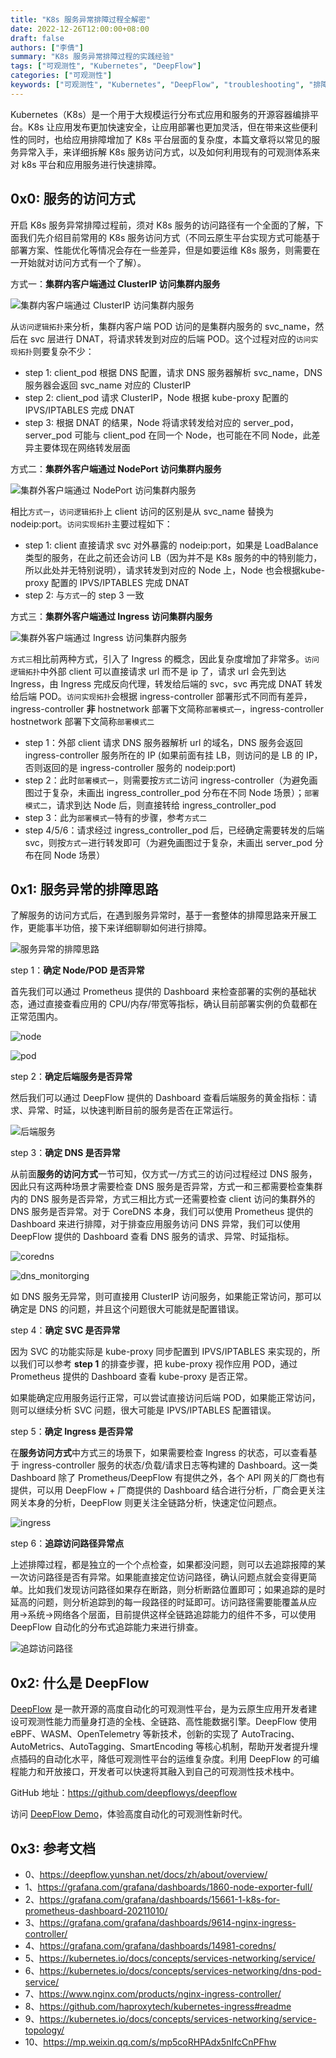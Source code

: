 ```yaml
---
title: "K8s 服务异常排障过程全解密"
date: 2022-12-26T12:00:00+08:00
draft: false
authors: ["李倩"]
summary: "K8s 服务异常排障过程的实践经验"
tags: ["可观测性", "Kubernetes", "DeepFlow"]
categories: ["可观测性"]
keywords: ["可观测性", "Kubernetes", "DeepFlow", "troubleshooting", "排障"]
---
```


Kubernetes（K8s）是一个用于大规模运行分布式应用和服务的开源容器编排平台。K8s 让应用发布更加快速安全，让应用部署也更加灵活，但在带来这些便利性的同时，也给应用排障增加了 K8s 平台层面的复杂度，本篇文章将以常见的服务异常入手，来详细拆解 K8s 服务访问方式，以及如何利用现有的可观测体系来对 k8s 平台和应用服务进行快速排障。

## 0x0: 服务的访问方式

开启 K8s 服务异常排障过程前，须对 K8s 服务的访问路径有一个全面的了解，下面我们先介绍目前常用的 K8s 服务访问方式（不同云原生平台实现方式可能基于部署方案、性能优化等情况会存在一些差异，但是如要运维 K8s 服务，则需要在一开始就对访问方式有一个了解）。

方式一：**集群内客户端通过 ClusterIP 访问集群内服务**

![集群内客户端通过 ClusterIP 访问集群内服务](1.jpg)

从`访问逻辑拓扑`来分析，集群内客户端 POD 访问的是集群内服务的 svc_name，然后在 svc 层进行 DNAT，将请求转发到对应的后端 POD。这个过程对应的`访问实现拓扑`则要复杂不少：
- step 1: client_pod 根据 DNS 配置，请求 DNS 服务器解析 svc_name，DNS 服务器会返回 svc_name 对应的 ClusterIP
- step 2: client_pod 请求 ClusterIP，Node 根据 kube-proxy 配置的 IPVS/IPTABLES 完成 DNAT
- step 3: 根据 DNAT 的结果，Node 将请求转发给对应的 server_pod，server_pod 可能与 client_pod 在同一个 Node，也可能在不同 Node，此差异主要体现在网络转发层面 

方式二：**集群外客户端通过 NodePort 访问集群内服务**

![集群外客户端通过 NodePort 访问集群内服务](2.jpg)

相比`方式一`，`访问逻辑拓扑`上 client 访问的区别是从 svc_name 替换为 nodeip:port。`访问实现拓扑`主要过程如下：
- step 1: client 直接请求 svc 对外暴露的 nodeip:port，如果是 LoadBalance 类型的服务，在此之前还会访问 LB（因为并不是 K8s 服务的中的特别能力，所以此处并无特别说明），请求转发到对应的 Node 上，Node 也会根据kube-proxy 配置的 IPVS/IPTABLES 完成 DNAT
- step 2: 与`方式一`的 step 3 一致

方式三：**集群外客户端通过 Ingress 访问集群内服务**

![集群外客户端通过 Ingress 访问集群内服务](3.jpg)

`方式三`相比前两种方式，引入了 Ingress 的概念，因此复杂度增加了非常多。`访问逻辑拓扑`中外部 client 可以直接请求 url 而不是 ip 了，请求 url 会先到达 Ingress，由 Ingress 完成反向代理，转发给后端的 svc，svc 再完成 DNAT 转发给后端 POD。`访问实现拓扑`会根据 ingress-controller 部署形式不同而有差异，ingress-controller **非** hostnetwork 部署下文简称`部署模式一`，ingress-controller hostnetwork 部署下文简称`部署模式二`
- step 1：外部 client 请求 DNS 服务器解析 url 的域名，DNS 服务会返回 ingress-controller 服务所在的 IP (如果前面有挂 LB，则访问的是 LB 的 IP，否则返回的是 ingress-controller 服务的 nodeip:port)
- step 2：此时`部署模式一`，则需要按`方式二`访问 ingress-controller（为避免画图过于复杂，未画出 ingress_controller_pod 分布在不同 Node 场景）；`部署模式二`，请求到达 Node 后，则直接转给 ingress_controller_pod
- step 3：此为`部署模式一`特有的步骤，参考`方式二`
- step 4/5/6：请求经过 ingress_controller_pod 后，已经确定需要转发的后端 svc，则按`方式一`进行转发即可（为避免画图过于复杂，未画出 server_pod 分布在同 Node 场景）

## 0x1: 服务异常的排障思路

了解服务的访问方式后，在遇到服务异常时，基于一套整体的排障思路来开展工作，更能事半功倍，接下来详细聊聊如何进行排障。

![服务异常的排障思路](4.png)

step 1：**确定 Node/POD 是否异常**

首先我们可以通过 Prometheus 提供的 Dashboard 来检查部署的实例的基础状态，通过直接查看应用的 CPU/内存/带宽等指标，确认目前部署实例的负载都在正常范围内。

![node](5.png)

![pod](6.png)

step 2：**确定后端服务是否异常**

然后我们可以通过 DeepFlow 提供的 Dashboard 查看后端服务的黄金指标：请求、异常、时延，以快速判断目前的服务是否在正常运行。

![后端服务](7.png)

step 3：**确定 DNS 是否异常**

从前面**服务的访问方式**一节可知，仅方式一/方式三的访问过程经过 DNS 服务，因此只有这两种场景才需要检查 DNS 服务是否异常，方式一和三都需要检查集群内的 DNS 服务是否异常，方式三相比方式一还需要检查 client 访问的集群外的 DNS 服务是否异常。对于 CoreDNS 本身，我们可以使用 Prometheus 提供的 Dashboard 来进行排障，对于排查应用服务访问 DNS 异常，我们可以使用 DeepFlow 提供的 Dashboard 查看 DNS 服务的请求、异常、时延指标。

![coredns](8.png)

![dns_monitorging](9.png)

如 DNS 服务无异常，则可直接用 ClusterIP 访问服务，如果能正常访问，那可以确定是 DNS 的问题，并且这个问题很大可能就是配置错误。

step 4：**确定 SVC 是否异常**

因为 SVC 的功能实际是 kube-proxy 同步配置到 IPVS/IPTABLES 来实现的，所以我们可以参考 **step 1** 的排查步骤，把 kube-proxy 视作应用 POD，通过 Prometheus 提供的 Dashboard 查看 kube-proxy 是否正常。

如果能确定应用服务运行正常，可以尝试直接访问后端 POD，如果能正常访问，则可以继续分析 SVC 问题，很大可能是 IPVS/IPTABLES 配置错误。

step 5：**确定 Ingress 是否异常**

在**服务访问方式**中方式三的场景下，如果需要检查 Ingress 的状态，可以查看基于 ingress-controller 服务的状态/负载/请求日志等构建的 Dashboard。这一类 Dashboard 除了 Prometheus/DeepFlow 有提供之外，各个 API 网关的厂商也有提供，可以用 DeepFlow + 厂商提供的 Dashboard 结合进行分析，厂商会更关注网关本身的分析，DeepFlow 则更关注全链路分析，快速定位问题点。

![ingress](10.png)

step 6：**追踪访问路径异常点**

上述排障过程，都是独立的一个个点检查，如果都没问题，则可以去追踪报障的某一次访问路径是否有异常。如果能直接定位访问路径，确认问题点就会变得更简单。比如我们发现访问路径如果存在断路，则分析断路位置即可；如果追踪的是时延高的问题，则分析追踪到的每一段路径的时延即可。访问路径需要能覆盖从应用->系统->网络各个层面，目前提供这样全链路追踪能力的组件不多，可以使用 DeepFlow 自动化的分布式追踪能力来进行排查。

![追踪访问路径](11.png)

## 0x2: 什么是 DeepFlow

[DeepFlow](https://github.com/deepflowys/deepflow) 是一款开源的高度自动化的可观测性平台，是为云原生应用开发者建设可观测性能力而量身打造的全栈、全链路、高性能数据引擎。DeepFlow 使用 eBPF、WASM、OpenTelemetry 等新技术，创新的实现了 AutoTracing、AutoMetrics、AutoTagging、SmartEncoding 等核心机制，帮助开发者提升埋点插码的自动化水平，降低可观测性平台的运维复杂度。利用 DeepFlow 的可编程能力和开放接口，开发者可以快速将其融入到自己的可观测性技术栈中。

GitHub 地址：https://github.com/deepflowys/deepflow

访问 [DeepFlow Demo](https://deepflow.yunshan.net/docs/zh/install/overview/)，体验高度自动化的可观测性新时代。

## 0x3: 参考文档

- 0、https://deepflow.yunshan.net/docs/zh/about/overview/
- 1、https://grafana.com/grafana/dashboards/1860-node-exporter-full/
- 2、https://grafana.com/grafana/dashboards/15661-1-k8s-for-prometheus-dashboard-20211010/
- 3、https://grafana.com/grafana/dashboards/9614-nginx-ingress-controller/
- 4、https://grafana.com/grafana/dashboards/14981-coredns/
- 5、https://kubernetes.io/docs/concepts/services-networking/service/
- 6、https://kubernetes.io/docs/concepts/services-networking/dns-pod-service/
- 7、https://www.nginx.com/products/nginx-ingress-controller/
- 8、https://github.com/haproxytech/kubernetes-ingress#readme
- 9、https://kubernetes.io/docs/concepts/services-networking/service-topology/
- 10、https://mp.weixin.qq.com/s/mp5coRHPAdx5nIfcCnPFhw
